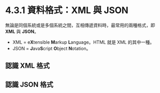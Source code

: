# 4.3.1 資料格式：XML 與 JSON

無論是同個系統或是多個系統之間，互相傳遞資料時，最常用的兩種格式，即 **XML** 與 **JSON**。

* XML = e**X**tensible **M**arkup **L**anguage。HTML 就是 XML 的其中一種。
* JSON = **J**ava**S**cript **O**bject **N**otation。

## 認識 XML 格式

## 認識 JSON 格式



